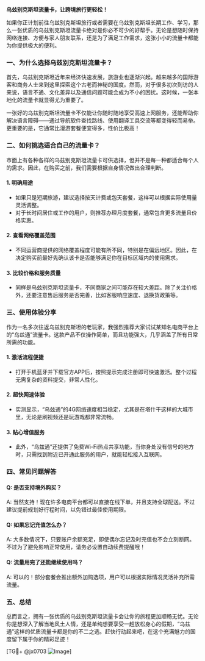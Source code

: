 **乌兹别克斯坦流量卡，让跨境旅行更轻松！**

如果你正计划前往乌兹别克斯坦旅行或者需要在乌兹别克斯坦长期工作、学习，那么一张优质的乌兹别克斯坦流量卡绝对是你必不可少的好帮手。无论是想随时保持网络连接、方便与家人朋友联系，还是为了满足工作需求，这张小小的流量卡都能为你提供极大的便利。

### 一、为什么选择乌兹别克斯坦流量卡？

首先，乌兹别克斯坦近年来经济快速发展，旅游业也逐渐兴起。越来越多的国际游客和商务人士来到这里探索这个古老而神秘的国度。然而，对于很多初次到访的人来说，语言不通、文化差异以及通信问题可能会成为不小的困扰。这时候，一张本地化的流量卡就显得尤为重要了。

一张好的乌兹别克斯坦流量卡不仅能让你随时随地享受高速上网服务，还能帮助你解决语言障碍——通过导航软件查找路线、使用翻译工具交流等都变得轻而易举。更重要的是，它通常比漫游套餐便宜得多，性价比极高！

### 二、如何挑选适合自己的流量卡？

市面上有各种各样的乌兹别克斯坦流量卡可供选择，但并不是每一种都适合每个人的需求。因此，在购买之前，我们需要根据自身情况做出合理判断。

#### 1. **明确用途**
   - 如果只是短期旅游，建议选择按天计费或包天套餐，这样可以根据实际使用量灵活调整。
   - 对于长时间居住或工作的用户，则推荐办理月度套餐，通常包含更多流量且价格实惠。

#### 2. **查看网络覆盖范围**
   - 不同运营商提供的网络覆盖程度可能有所不同，特别是在偏远地区。因此，在决定购买前最好先确认该卡是否能够满足你在目标区域内的使用需求。

#### 3. **比较价格和服务质量**
   - 同样是乌兹别克斯坦流量卡，不同商家之间可能存在较大差距。除了关注价格外，还要注意售后服务是否完善，比如客服响应速度、退换货政策等。

### 三、使用体验分享

作为一名多次往返乌兹别克斯坦的老玩家，我强烈推荐大家试试某知名电商平台上的“乌兹通”流量卡。这款产品不仅操作简单，而且功能强大，几乎涵盖了所有日常所需的功能。

#### 1. **激活流程便捷**
   - 打开手机蓝牙并下载官方APP后，按照提示完成注册即可快速激活。整个过程无需复杂的资料提交，非常人性化。

#### 2. **超快网速体验**
   - 实测显示，“乌兹通”的4G网络速度相当稳定，尤其是在塔什干这样的大城市里，无论是刷视频还是玩游戏都非常流畅。

#### 3. **贴心增值服务**
   - 此外，“乌兹通”还提供了免费Wi-Fi热点共享功能，当你身处没有信号的地方时，只需找到附近已开通此服务的用户，就能轻松接入互联网。

### 四、常见问题解答

#### Q: 是否支持境外购买？
A: 当然支持！现在许多电商平台都可以直接在线下单，并且支持全球配送。不过建议提前规划好行程时间，以免错过最佳使用期限。

#### Q: 如果忘记充值怎么办？
A: 大多数情况下，只要账户余额充足，即使偶尔忘记及时充值也不会立刻断网。不过为了避免影响正常使用，请务必设置自动续费提醒哦！

#### Q: 流量用完了还能继续使用吗？
A: 可以的！部分套餐会推出额外加购选项，用户可以根据实际情况灵活补充所需流量。

### 五、总结

总而言之，拥有一张优质的乌兹别克斯坦流量卡会让你的旅程更加顺畅无忧。无论你是想深入了解当地风土人情，还是单纯想要享受一趟放松身心的假期，“乌兹通”这样的优质流量卡都是你的不二之选。赶快行动起来吧，在这个充满魅力的国度留下属于你的精彩足迹！

[TG💪+ @jx0703 ![Image](https://github.com/user-attachments/assets/dbca1d08-cadb-493c-b0ec-ad6f7a83f270)]